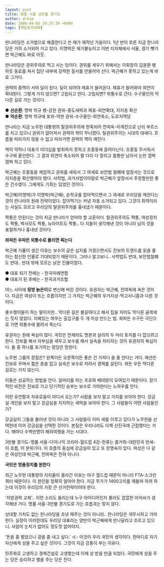 ```yaml
---
layout: post
title: 명품 서울 삼만불 경기도
author: drkim
date: 2006-04-03 19:25:39 +0900
tags: [깨달음의대화]
---
```

딴나라당은 소거법으로 해결한다고 쓴 때가 재작년 가을이다. 1년 반이 흐른 지금 한나라당은 거의 소거되어 가고 있다. 이명박은 재기불능이고 이번 지자체에서 서울, 경기 뺏기면 박근혜도 바로 아웃. 

딴나라당은 권위주의로 먹고 사는 당이다. 권위를 세우기 위해서는 이회창이 김윤환 팽하듯 동료를 쳐서 집단 내부에 강력한 질서를 만들어야 산다. 박근혜가 못하고 있는게 바로 그거다. 

권력의 중핵이 서야 딜이 된다. 딜이 되어야 제휴가 들어온다. 제휴가 들어와야 외연이 확대된다. 그렇게 가지 않으면? 고립되고 만다. 고립되면? 외통수로 간다. 수구올인의 막다른 길로 가는 것이다. 

● **선순환**: 명박 학규 팽-강한 권위-중도세력과 제휴-외연확대, 지지층 확산  
● **악순환**: 명박 학규에 포위-약한 권위-수구올인-외연축소, 도로지역당 

딴나라는 지금 노무현 대통령의 탈권위주의에 현혹되어 전여옥-이계진으로 난리 부르스를 치고 있으니 권위가 없어져서 권력의 핵이 무너졌다. 탈권위주의는 시대의 대세다. 흐름을 따라가지 않을 수 없고 따라가면 권력의 핵이 깨진다. 

핵이 약하니 대표가 리더십을 발휘하지 못하고 조중동에 끌려다닌다. 조중동 무서워서 수구에 올인한다. 그 결과 외연이 축소되어 팔 다리 다 잘리고 몸통만 남아서 눈만 껌벅껌벅 하고 있다. 

박근혜는 조중동을 제압하고 권위를 세워서 그 여세로 보안법 철폐에 앞장서는 것으로 지지층을 확산했어야 했다. 사학법, 과거사법이야말로 박근혜가 앞장서서 주장할만한 좋은 건수였다. 그에게도 기회는 있었던 것이다. 

박근혜(이명박)가 이명박(박근혜), 손학규를 잡아먹으면서 그 여세로 우리당을 제친다는 것이 딴나라의 원래 전략이었다. 잡아먹기는 커녕 자동 소거되고 있다. 그것이 쥐약이라는 사실도 모르고 우리당의 탈권위주의를 흉내냈기 때문이다. 

짝퉁은 안된다는 것이 지금 딴나라가 얻어야 할 교훈이다. 탈권위주의도 짝퉁, 여성정치도 짝퉁, 박사모도 짝퉁, 뉴라이트도 짝퉁.. 다 지들이 생각해낸 것이 아니라 남의 것을 표절하거나 흉내낸 것이다.   


**좌파든 우파든 외통수로 몰리면 죽는다**

박근혜 거품이 생긴 이유는 보수의 굳은 심지를 가졌으면서도 진보의 트렌드를 읽을 줄 아는 참신한 인물로 기대되었기 때문이다. 그러나 알고보니.. 사학법도 반대, 보안법철폐도 반대.. 반대 밖에 모르는 낡은 인물이었다. 

● 대표 되기 전에는 - 한국미래연합  
● 대표가 된 후에는 - 한국과거조합

어느 사이에 **뒷방 늙은이**로 변신해 버린 것이다. 유권자는 박근혜, 전여옥에 속은 것이다. 지금은 여성이 뜨는 흐름이지만 그 가치는 박근혜의 우거지상-먹고사니즘과 다른 것이다. 

풍수쟁이들이 하는 말이지만.. 막다른 길은 불길하다고 해서 집을 지어도 막다른 골목에는 짓지 않았다. 지혜있는 여우는 출입구를 두 개 이상 만드는 법. 좌파든 수구든 극단으로 가면 외통수에 몰려서 죽는다. 

유권자는 원래 욕심이 많다. 국민은 언제라도 명분과 실리의 두 마리 토끼를 다 잡으려고 한다. 진보를 해서 자부심을 세우고 보수를 해서 실속을 차리자는 것이 유권자의 욕심이다. 둘 중 하나를 포기하는 정당은 망한다. 

노무현 그룹의 장점은? 왼쪽이든 오른쪽이든 좋은 건 가져다 쓸 줄 안다는 거다. 패션은 진보로 꾸며서 젊은 층을 잡고 실속은 보수로 차려서 경제를 살린다. 좌든 우든 막다른 길로는 가지 않는다. 

이들은 성공하는 방법을 안다. 일머리를 아는 프로와 베테랑이 모여있기 때문이다. 장기적인 비전은 진보로 가고 단기적인 승부는 보수로 가야한다는 노하우를 안다. 

이런 유연함과 자유로움이 어디서 오는가? 사람을 보지 말고 가치를 보아야 한다. 강금실 개인을 보지 말고 강금실을 지지하는 세력을 보아야 한다. 그 사람들이 어떤 사람들인가? 

강금실이 그들을 불러낸 것이 아니라 그 사람들이 이미 세를 이루고 있다가 노무현을 선택한데 이어 강금실을 선택한 것이다. 본질은 우리나라도 이제 선진국에 근접했다는 거다. 해마다 수백만명이 해외여행을 가는 시대다. 

3만불 경기도-명품 서울-다이나믹 코리아-월드컵 4강-한류는 즐거워-대한민국 만세- 이 흐름, 이 분위기다. 이 흐름의 중심에 강금실이 있고 또 한명숙이 있다. 여성은 다 같은 여성인데 박근혜, 전여옥은 전혀 아니다.   


**국민은 명품정치를 원한다**

최근 노무현 대통령의 지지율이 올라간 이유는 야구 월드컵 때문이 아니라 FTA-스크린쿼터 때문이다. 이 원인을 정확히 알아야 한다. 지금 주가가 1400고지를 재돌파 하려 하는데 이것이 우리당의 가장 큰 선거전략이어야 한다. 

'지방권력 교체'.. 이런 소리도 들리는데 누구 아이디어인지 몰라도 깝깝한 아저씨가 생각해낸 거다. 명품 서울-3만불 경기도로 가는 흐름과는 맞지 않다. 

상대할 가치도 없는 한나라당을 조낸 패주는 것이 아니라.. 한나라당은 개무시하고 가야 한다. 실정이 이러한데도 우리당 대표라는 양반이 박근혜에게 만나달라고 조르고 있으니. 사람이 눈치가 없어도 정도껏 없어야지.

'돈을 좀 벌었으니 광을 좀 내고 싶다.' ≪- 이것이 우리 국민의 생각이다. 한마디로 자기 자신에게 상을 주고 싶은 것이다. 그것이 지금 강풍이 부는 이유다. 

민주화로 고생하고 경제건설로 고생했는데 이제 상 받을 만큼 되었다. 국민에게 상을 주는 당은 승리하고 벌을 주는 당은 진다.